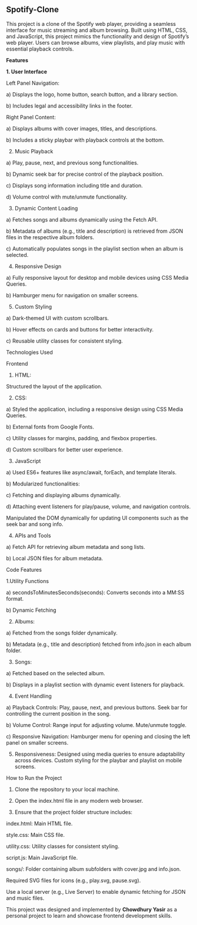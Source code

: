 ## Spotify-Clone

This project is a clone of the Spotify web player, providing a seamless interface for music streaming and album browsing. Built using HTML, CSS, and JavaScript, this project mimics the functionality and design of Spotify’s web player. Users can browse albums, view playlists, and play music with essential playback controls. 

**Features**

**1. User Interface**

Left Panel Navigation:

a) Displays the logo, home button, search button, and a library section.

b) Includes legal and accessibility links in the footer.

Right Panel Content:

a) Displays albums with cover images, titles, and descriptions.

b) Includes a sticky playbar with playback controls at the bottom.


2. Music Playback

a) Play, pause, next, and previous song functionalities.

b) Dynamic seek bar for precise control of the playback position.

c) Displays song information including title and duration.

d) Volume control with mute/unmute functionality.


3. Dynamic Content Loading

a) Fetches songs and albums dynamically using the Fetch API.

b) Metadata of albums (e.g., title and description) is retrieved from JSON files in the respective album folders.

c) Automatically populates songs in the playlist section when an album is selected.

4. Responsive Design

a) Fully responsive layout for desktop and mobile devices using CSS Media Queries.

b) Hamburger menu for navigation on smaller screens.

5. Custom Styling

a) Dark-themed UI with custom scrollbars.

b) Hover effects on cards and buttons for better interactivity.

c) Reusable utility classes for consistent styling.





Technologies Used

Frontend

1. HTML:

Structured the layout of the application.

2. CSS:

a) Styled the application, including a responsive design using CSS Media Queries.

b) External fonts from Google Fonts.

c) Utility classes for margins, padding, and flexbox properties.

d) Custom scrollbars for better user experience.

3. JavaScript

a) Used ES6+ features like async/await, forEach, and template literals.

b) Modularized functionalities:

c) Fetching and displaying albums dynamically.

d) Attaching event listeners for play/pause, volume, and navigation controls.

Manipulated the DOM dynamically for updating UI components such as the seek bar and song info.

4. APIs and Tools

a) Fetch API for retrieving album metadata and song lists.

b) Local JSON files for album metadata.




Code Features

1.Utility Functions

a) secondsToMinutesSeconds(seconds): Converts seconds into a MM:SS format.

b) Dynamic Fetching

2. Albums:

a) Fetched from the songs folder dynamically.

b) Metadata (e.g., title and description) fetched from info.json in each album folder.

3. Songs:

a) Fetched based on the selected album.

b) Displays in a playlist section with dynamic event listeners for playback.

4. Event Handling

a) Playback Controls: Play, pause, next, and previous buttons. Seek bar for controlling the current position in the song.

b) Volume Control: Range input for adjusting volume. Mute/unmute toggle.

c) Responsive Navigation: Hamburger menu for opening and closing the left panel on smaller screens.

5. Responsiveness: Designed using media queries to ensure adaptability across devices. Custom styling for the playbar and playlist on mobile screens.




How to Run the Project

1) Clone the repository to your local machine.

2) Open the index.html file in any modern web browser.

3) Ensure that the project folder structure includes:

index.html: Main HTML file.

style.css: Main CSS file.

utility.css: Utility classes for consistent styling.

script.js: Main JavaScript file.

songs/: Folder containing album subfolders with cover.jpg and info.json.

Required SVG files for icons (e.g., play.svg, pause.svg).

Use a local server (e.g., Live Server) to enable dynamic fetching for JSON and music files.



This project was designed and implemented by **Chowdhury Yasir** as a personal project to learn and showcase frontend development skills.




